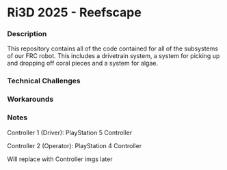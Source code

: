 # Ri3D 2025 - Reefscape
### Description
This repository contains all of the code contained for all of the subsystems of our FRC robot. This includes a drivetrain system, a system for picking up and dropping off coral pieces and a system for algae.

### Technical Challenges

### Workarounds

### Notes
Controller 1 (Driver): PlayStation 5 Controller

Controller 2 (Operator): PlayStation 4 Controller

Will replace with Controller imgs later
